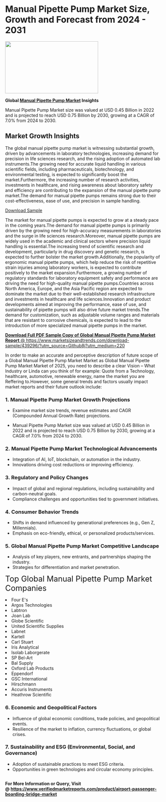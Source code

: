 <H1>Manual Pipette Pump Market Size, Growth and Forecast from 2024 - 2031</H1><img class="aligncenter size-medium wp-image-584254" src="https://thirdeyenews.in/wp-content/uploads/2024/09/Global-Market-Research-300x168.jpeg" alt="" width="300" height="168" /><p><strong>Global&nbsp;<a href="https://www.marketsizeandtrends.com/download-sample/439296/?utm_source=Github8j?utm_medium=220">Manual Pipette Pump Market</a> Insights</strong></p><p>Manual Pipette Pump Market size was valued at USD 0.45 Billion in 2022 and is projected to reach USD 0.75 Billion by 2030, growing at a CAGR of 7.0% from 2024 to 2030.</p><p><h2>Market Growth Insights</h2> <p>The global manual pipette pump market is witnessing substantial growth, driven by advancements in laboratory technologies, increasing demand for precision in life sciences research, and the rising adoption of automated lab instruments.The growing need for accurate liquid handling in various scientific fields, including pharmaceuticals, biotechnology, and environmental testing, is expected to significantly boost the market.Furthermore, the increasing number of research activities, investments in healthcare, and rising awareness about laboratory safety and efficiency are contributing to the expansion of the manual pipette pump market.The demand for manual pipette pumps remains strong due to their cost-effectiveness, ease of use, and precision in sample handling.</p> <p><a href="#">Download Sample</a></p> <p>The market for manual pipette pumps is expected to grow at a steady pace in the coming years.The demand for manual pipette pumps is primarily driven by the growing need for high-accuracy measurements in laboratories and the surge in life sciences research.Moreover, manual pipette pumps are widely used in the academic and clinical sectors where precision liquid handling is essential.The increasing trend of scientific research and development, particularly in drug discovery and genetic research, is expected to further bolster the market growth.Additionally, the popularity of ergonomic manual pipette pumps, which help reduce the risk of repetitive strain injuries among laboratory workers, is expected to contribute positively to the market expansion.Furthermore, a growing number of regulatory standards for laboratory equipment safety and performance are driving the need for high-quality manual pipette pumps.Countries across North America, Europe, and the Asia Pacific region are expected to dominate the market due to their well-established research infrastructure and investments in healthcare and life sciences.Innovation and product developments aimed at improving the performance, ease of use, and sustainability of pipette pumps will also drive future market trends.The demand for customization, such as adjustable volume ranges and materials that are resistant to corrosive chemicals, is expected to lead to the introduction of more specialized manual pipette pumps in the market.<p><a href="#"></p><p><span class=""><strong>Download Full PDF Sample Copy of Global Manual Pipette Pump Market Report</strong> @ <a href="https://www.marketsizeandtrends.com/download-sample/439296/?utm_source=Github8j?utm_medium=220" target="_blank">https://www.marketsizeandtrends.com/download-sample/439296/?utm_source=Github8j?utm_medium=220</a></span></p><p>In order to make an accurate and perceptive description of future scope of a Global&nbsp;Manual Pipette Pump Market Market as Global&nbsp;Manual Pipette Pump Market Market of 2025, you need to describe a clear Vision &ndash; What Industry or Linda can you think of for example: Quote from a Technology, healthcare, automotive, renewable energy, name the market you are Reffering to.However, some general trends and factors usually impact market reports and their future outlook include:</p><h3>1.&nbsp;<strong>Manual Pipette Pump Market Growth Projections</strong></h3><ul><li>Examine market size trends, revenue estimates and CAGR (Compounded Annual Growth Rate) projections.</li><li><p>Manual Pipette Pump Market size was valued at USD 0.45 Billion in 2022 and is projected to reach USD 0.75 Billion by 2030, growing at a CAGR of 7.0% from 2024 to 2030.</p></li></ul><h3>2.&nbsp;<strong>Manual Pipette Pump Market Technological Advancements</strong></h3><ul><li>Integration of AI, IoT, blockchain, or automation in the industry.</li><li>Innovations driving cost reductions or improving efficiency.</li></ul><h3>3.&nbsp;<strong>Regulatory and Policy Changes</strong></h3><ul><li>Impact of global and regional regulations, including sustainability and carbon-neutral goals.</li><li>Compliance challenges and opportunities tied to government initiatives.</li></ul><h3>4.&nbsp;<strong>Consumer Behavior Trends</strong></h3><ul><li>Shifts in demand influenced by generational preferences (e.g., Gen Z, Millennials).</li><li>Emphasis on eco-friendly, ethical, or personalized products/services.</li></ul><h3>5.&nbsp;<strong>Global Manual Pipette Pump Market Competitive Landscape</strong></h3><ul><li>Analysis of key players, new entrants, and partnerships shaping the industry.</li><li>Strategies for differentiation and market penetration.</li></ul><p data-pm-slice="1 1 []"><span style="color: inherit; font-family: inherit; font-size: 25px;">Top Global Manual Pipette Pump Market Companies</span></p><div class="" data-test-id=""><p><li>Four E's</li><li> Argos Technologies</li><li> Labtron</li><li> Joan Lab</li><li> Globe Scientific</li><li> United Scientific Supplies</li><li> Labnet</li><li> Kartell</li><li> Carl Stuart</li><li> Iris Analytical</li><li> Isolab Laborgerate</li><li> SP Bel-Art</li><li> Bal Supply</li><li> Oxford Lab Products</li><li> Eppendorf</li><li> GSC International</li><li> Hirschmann</li><li> Accuris Instruments</li><li> Heathrow Scientific</li></p></div><h3>6.&nbsp;<strong>Economic and Geopolitical Factors</strong></h3><ul><li>Influence of global economic conditions, trade policies, and geopolitical events.</li><li>Resilience of the market to inflation, currency fluctuations, or global crises.</li></ul><h3>7.&nbsp;<strong>Sustainability and ESG (Environmental, Social, and Governance)</strong></h3><ul><li>Adoption of sustainable practices to meet ESG criteria.</li><li>Opportunities in green technologies and circular economy principles.</li></ul><h2><strong style="font-size: 14px;">For More Information or Query, Visit @&nbsp;</strong><a style="background-color: #ffffff; font-size: 14px;" href="https://www.marketsizeandtrends.com/report/manual-pipette-pump-market/" target="_blank">https://www.verifiedmarketreports.com/product/airport-passenger-boarding-bridge-market</a></h2>